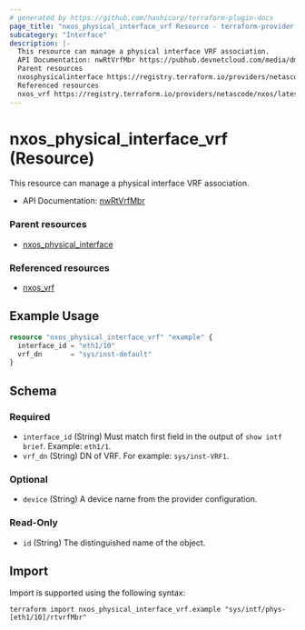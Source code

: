 ```yaml
---
# generated by https://github.com/hashicorp/terraform-plugin-docs
page_title: "nxos_physical_interface_vrf Resource - terraform-provider-nxos"
subcategory: "Interface"
description: |-
  This resource can manage a physical interface VRF association.
  API Documentation: nwRtVrfMbr https://pubhub.devnetcloud.com/media/dme-docs-10-2-2/docs/Routing%20and%20Forwarding/nw:RtVrfMbr/
  Parent resources
  nxosphysicalinterface https://registry.terraform.io/providers/netascode/nxos/latest/docs/resources/physical_interface
  Referenced resources
  nxos_vrf https://registry.terraform.io/providers/netascode/nxos/latest/docs/resources/vrf
---
```


# nxos_physical_interface_vrf (Resource)

This resource can manage a physical interface VRF association.

- API Documentation: [nwRtVrfMbr](https://pubhub.devnetcloud.com/media/dme-docs-10-2-2/docs/Routing%20and%20Forwarding/nw:RtVrfMbr/)

### Parent resources

- [nxos_physical_interface](https://registry.terraform.io/providers/netascode/nxos/latest/docs/resources/physical_interface)

### Referenced resources

- [nxos_vrf](https://registry.terraform.io/providers/netascode/nxos/latest/docs/resources/vrf)

## Example Usage

```terraform
resource "nxos_physical_interface_vrf" "example" {
  interface_id = "eth1/10"
  vrf_dn       = "sys/inst-default"
}
```

<!-- schema generated by tfplugindocs -->
## Schema

### Required

- `interface_id` (String) Must match first field in the output of `show intf brief`. Example: `eth1/1`.
- `vrf_dn` (String) DN of VRF. For example: `sys/inst-VRF1`.

### Optional

- `device` (String) A device name from the provider configuration.

### Read-Only

- `id` (String) The distinguished name of the object.

## Import

Import is supported using the following syntax:

```shell
terraform import nxos_physical_interface_vrf.example "sys/intf/phys-[eth1/10]/rtvrfMbr"
```

